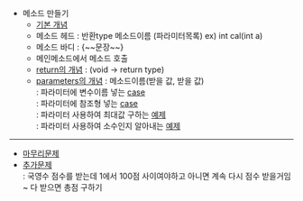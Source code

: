 - 메소드 만들기  
  - [기본 개념](../0526/TestMethod.java)  
  - 메소드 헤드 : 반환type 메소드이름 (파라미터목록) ex) int cal(int a)
  - 메소드 바디 : \{\~\~문장\~\~\}  
  - 메인메소드에서 메소드 호출
  - [return의 개념](../0526/TestMethod2.java) : (void -> return type)  
  - [parameters의 개념](../0526/TestMethod3.java) : 메소드이름(받을 값, 받을 값)  
	\: 파라미터에 변수이름 넣는 [case](../0526/Methods.java)  
	\: 파라미터에 참조형 넣는 [case](../0526/MethodRefparam.java)  
  \: 파라미터 사용하여 최대값 구하는 [예제](../0526/TestMax.java)  
	\: 파라미터 사용하여 소수인지 알아내는 [예제](../0529/PrimeNumbers.java)  
  
----
- [마무리문제](../0526/T0526.java)  
- [추가문제](../0526/TestMethod4.java)  
   \: 국영수 점수를 받는데 1에서 100점 사이여야하고 아니면 계속 다시 점수 받을거임~ 다 받으면 총점 구하기
